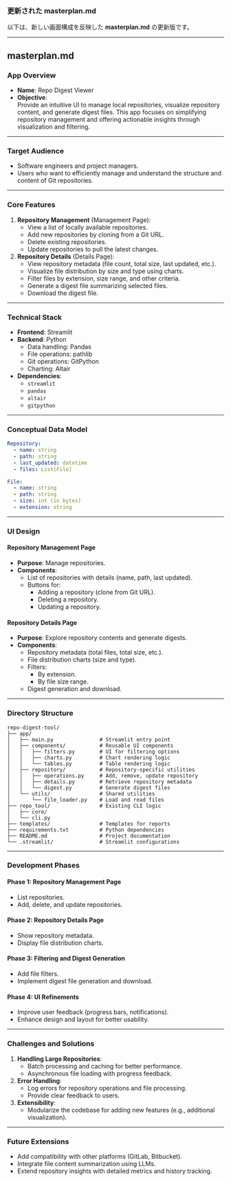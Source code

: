 ### 更新された **masterplan.md**

以下は、新しい画面構成を反映した **masterplan.md** の更新版です。

---

## **masterplan.md**

### **App Overview**

- **Name**: Repo Digest Viewer
- **Objective**:  
  Provide an intuitive UI to manage local repositories, visualize repository content, and generate digest files. This app focuses on simplifying repository management and offering actionable insights through visualization and filtering.

---

### **Target Audience**

- Software engineers and project managers.
- Users who want to efficiently manage and understand the structure and content of Git repositories.

---

### **Core Features**

1. **Repository Management** (Management Page):
   - View a list of locally available repositories.
   - Add new repositories by cloning from a Git URL.
   - Delete existing repositories.
   - Update repositories to pull the latest changes.
2. **Repository Details** (Details Page):
   - View repository metadata (file count, total size, last updated, etc.).
   - Visualize file distribution by size and type using charts.
   - Filter files by extension, size range, and other criteria.
   - Generate a digest file summarizing selected files.
   - Download the digest file.

---

### **Technical Stack**

- **Frontend**: Streamlit
- **Backend**: Python
  - Data handling: Pandas
  - File operations: pathlib
  - Git operations: GitPython
  - Charting: Altair
- **Dependencies**:
  - `streamlit`
  - `pandas`
  - `altair`
  - `gitpython`

---

### **Conceptual Data Model**

```yaml
Repository:
  - name: string
  - path: string
  - last_updated: datetime
  - files: List[File]

File:
  - name: string
  - path: string
  - size: int (in bytes)
  - extension: string
```

---

### **UI Design**

#### **Repository Management Page**

- **Purpose**: Manage repositories.
- **Components**:
  - List of repositories with details (name, path, last updated).
  - Buttons for:
    - Adding a repository (clone from Git URL).
    - Deleting a repository.
    - Updating a repository.

#### **Repository Details Page**

- **Purpose**: Explore repository contents and generate digests.
- **Components**:
  - Repository metadata (total files, total size, etc.).
  - File distribution charts (size and type).
  - Filters:
    - By extension.
    - By file size range.
  - Digest generation and download.

---

### **Directory Structure**

```plaintext
repo-digest-tool/
├── app/
│   ├── main.py               # Streamlit entry point
│   ├── components/           # Reusable UI components
│   │   ├── filters.py        # UI for filtering options
│   │   ├── charts.py         # Chart rendering logic
│   │   └── tables.py         # Table rendering logic
│   ├── repository/           # Repository-specific utilities
│   │   ├── operations.py     # Add, remove, update repository
│   │   ├── details.py        # Retrieve repository metadata
│   │   └── digest.py         # Generate digest files
│   └── utils/                # Shared utilities
│       └── file_loader.py    # Load and read files
├── repo_tool/                # Existing CLI logic
│   ├── core/
│   └── cli.py
├── templates/                # Templates for reports
├── requirements.txt          # Python dependencies
├── README.md                 # Project documentation
└── .streamlit/               # Streamlit configurations
```

---

### **Development Phases**

#### **Phase 1: Repository Management Page**

- List repositories.
- Add, delete, and update repositories.

#### **Phase 2: Repository Details Page**

- Show repository metadata.
- Display file distribution charts.

#### **Phase 3: Filtering and Digest Generation**

- Add file filters.
- Implement digest file generation and download.

#### **Phase 4: UI Refinements**

- Improve user feedback (progress bars, notifications).
- Enhance design and layout for better usability.

---

### **Challenges and Solutions**

1. **Handling Large Repositories**:
   - Batch processing and caching for better performance.
   - Asynchronous file loading with progress feedback.
2. **Error Handling**:
   - Log errors for repository operations and file processing.
   - Provide clear feedback to users.
3. **Extensibility**:
   - Modularize the codebase for adding new features (e.g., additional visualization).

---

### **Future Extensions**

- Add compatibility with other platforms (GitLab, Bitbucket).
- Integrate file content summarization using LLMs.
- Extend repository insights with detailed metrics and history tracking.
